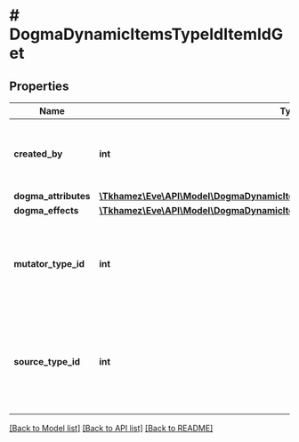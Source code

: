 # # DogmaDynamicItemsTypeIdItemIdGet

## Properties

Name | Type | Description | Notes
------------ | ------------- | ------------- | -------------
**created_by** | **int** | The ID of the character who created the item |
**dogma_attributes** | [**\Tkhamez\Eve\API\Model\DogmaDynamicItemsTypeIdItemIdGetDogmaAttributesInner[]**](DogmaDynamicItemsTypeIdItemIdGetDogmaAttributesInner.md) |  |
**dogma_effects** | [**\Tkhamez\Eve\API\Model\DogmaDynamicItemsTypeIdItemIdGetDogmaEffectsInner[]**](DogmaDynamicItemsTypeIdItemIdGetDogmaEffectsInner.md) |  |
**mutator_type_id** | **int** | The type ID of the mutator used to generate the dynamic item. |
**source_type_id** | **int** | The type ID of the source item the mutator was applied to create the dynamic item. |

[[Back to Model list]](../../README.md#models) [[Back to API list]](../../README.md#endpoints) [[Back to README]](../../README.md)

